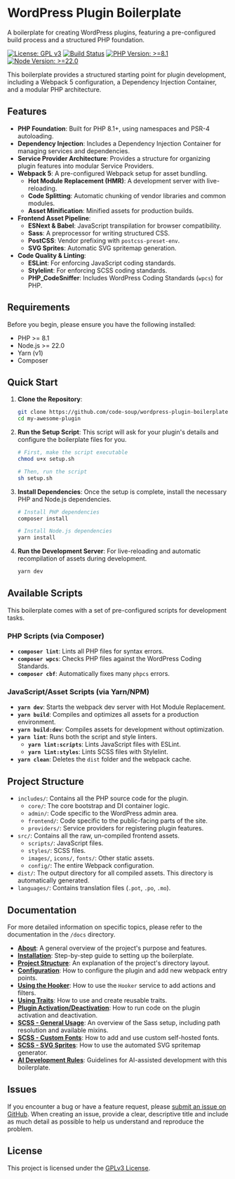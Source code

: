# WordPress Plugin Boilerplate

A boilerplate for creating WordPress plugins, featuring a pre-configured build process and a structured PHP foundation.

[![License: GPL v3](https://img.shields.io/badge/License-GPLv3-blue.svg)](https://www.gnu.org/licenses/gpl-3.0)
[![Build Status](https://img.shields.io/badge/build-passing-brightgreen.svg)](https://github.com/code-soup/wordpress-plugin-boilerplate)
[![PHP Version: >=8.1](https://img.shields.io/badge/php->=8.1-8892BF.svg)](https://www.php.net/)
[![Node Version: >=22.0](https://img.shields.io/badge/node->=22.0-339933.svg)](https://nodejs.org/)

This boilerplate provides a structured starting point for plugin development, including a Webpack 5 configuration, a Dependency Injection Container, and a modular PHP architecture.

## Features

-   **PHP Foundation**: Built for PHP 8.1+, using namespaces and PSR-4 autoloading.
-   **Dependency Injection**: Includes a Dependency Injection Container for managing services and dependencies.
-   **Service Provider Architecture**: Provides a structure for organizing plugin features into modular Service Providers.
-   **Webpack 5**: A pre-configured Webpack setup for asset bundling.
    -   **Hot Module Replacement (HMR)**: A development server with live-reloading.
    -   **Code Splitting**: Automatic chunking of vendor libraries and common modules.
    -   **Asset Minification**: Minified assets for production builds.
-   **Frontend Asset Pipeline**:
    -   **ESNext & Babel**: JavaScript transpilation for browser compatibility.
    -   **Sass**: A preprocessor for writing structured CSS.
    -   **PostCSS**: Vendor prefixing with `postcss-preset-env`.
    -   **SVG Sprites**: Automatic SVG spritemap generation.
-   **Code Quality & Linting**:
    -   **ESLint**: For enforcing JavaScript coding standards.
    -   **Stylelint**: For enforcing SCSS coding standards.
    -   **PHP_CodeSniffer**: Includes WordPress Coding Standards (`wpcs`) for PHP.

## Requirements

Before you begin, please ensure you have the following installed:

-   PHP >= 8.1
-   Node.js >= 22.0
-   Yarn (v1)
-   Composer

## Quick Start

1.  **Clone the Repository**:
    ```bash
    git clone https://github.com/code-soup/wordpress-plugin-boilerplate.git my-awesome-plugin
    cd my-awesome-plugin
    ```

2.  **Run the Setup Script**:
    This script will ask for your plugin's details and configure the boilerplate files for you.
    ```bash
    # First, make the script executable
    chmod u+x setup.sh

    # Then, run the script
    sh setup.sh
    ```

3.  **Install Dependencies**:
    Once the setup is complete, install the necessary PHP and Node.js dependencies.
    ```bash
    # Install PHP dependencies
    composer install

    # Install Node.js dependencies
    yarn install
    ```

4.  **Run the Development Server**:
    For live-reloading and automatic recompilation of assets during development.
    ```bash
    yarn dev
    ```

## Available Scripts

This boilerplate comes with a set of pre-configured scripts for development tasks.

### PHP Scripts (via Composer)

-   **`composer lint`**: Lints all PHP files for syntax errors.
-   **`composer wpcs`**: Checks PHP files against the WordPress Coding Standards.
-   **`composer cbf`**: Automatically fixes many `phpcs` errors.

### JavaScript/Asset Scripts (via Yarn/NPM)

-   **`yarn dev`**: Starts the webpack dev server with Hot Module Replacement.
-   **`yarn build`**: Compiles and optimizes all assets for a production environment.
-   **`yarn build:dev`**: Compiles assets for development without optimization.
-   **`yarn lint`**: Runs both the script and style linters.
    -   **`yarn lint:scripts`**: Lints JavaScript files with ESLint.
    -   **`yarn lint:styles`**: Lints SCSS files with Stylelint.
-   **`yarn clean`**: Deletes the `dist` folder and the webpack cache.

## Project Structure

-   `includes/`: Contains all the PHP source code for the plugin.
    -   `core/`: The core bootstrap and DI container logic.
    -   `admin/`: Code specific to the WordPress admin area.
    -   `frontend/`: Code specific to the public-facing parts of the site.
    -   `providers/`: Service providers for registering plugin features.
-   `src/`: Contains all the raw, un-compiled frontend assets.
    -   `scripts/`: JavaScript files.
    -   `styles/`: SCSS files.
    -   `images/`, `icons/`, `fonts/`: Other static assets.
    -   `config/`: The entire Webpack configuration.
-   `dist/`: The output directory for all compiled assets. This directory is automatically generated.
-   `languages/`: Contains translation files (`.pot`, `.po`, `.mo`).

## Documentation

For more detailed information on specific topics, please refer to the documentation in the `/docs` directory.

-   **[About](./docs/About.md)**: A general overview of the project's purpose and features.
-   **[Installation](./docs/Installation.md)**: Step-by-step guide to setting up the boilerplate.
-   **[Project Structure](./docs/ProjectSructure.md)**: An explanation of the project's directory layout.
-   **[Configuration](./docs/Configuration.md)**: How to configure the plugin and add new webpack entry points.
-   **[Using the Hooker](./docs/Hooker.md)**: How to use the `Hooker` service to add actions and filters.
-   **[Using Traits](./docs/Traits.md)**: How to use and create reusable traits.
-   **[Plugin Activation/Deactivation](./docs/Activation.md)**: How to run code on the plugin activation and deactivation.
-   **[SCSS - General Usage](./docs/SCSS-General.md)**: An overview of the Sass setup, including path resolution and available mixins.
-   **[SCSS - Custom Fonts](./docs/SCSS-Fonts.md)**: How to add and use custom self-hosted fonts.
-   **[SCSS - SVG Sprites](./docs/SCSS-Spritemap.md)**: How to use the automated SVG spritemap generator.
-   **[AI Development Rules](./docs/AI-Rules.md)**: Guidelines for AI-assisted development with this boilerplate.

## Issues

If you encounter a bug or have a feature request, please [submit an issue on GitHub](https://github.com/code-soup/wordpress-plugin-boilerplate/issues). When creating an issue, provide a clear, descriptive title and include as much detail as possible to help us understand and reproduce the problem.

## License

This project is licensed under the [GPLv3 License](https://www.gnu.org/licenses/gpl-3.0.txt).
